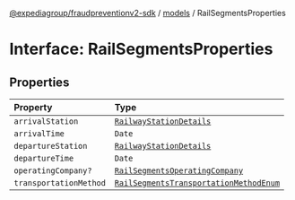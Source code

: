 [@expediagroup/fraudpreventionv2-sdk](../../index.md) / [models](../index.md) / RailSegmentsProperties

# Interface: RailSegmentsProperties

## Properties

| Property | Type |
| :------ | :------ |
| `arrivalStation` | [`RailwayStationDetails`](../classes/RailwayStationDetails.md) |
| `arrivalTime` | `Date` |
| `departureStation` | [`RailwayStationDetails`](../classes/RailwayStationDetails.md) |
| `departureTime` | `Date` |
| `operatingCompany?` | [`RailSegmentsOperatingCompany`](../classes/RailSegmentsOperatingCompany.md) |
| `transportationMethod` | [`RailSegmentsTransportationMethodEnum`](../type-aliases/RailSegmentsTransportationMethodEnum.md) |
